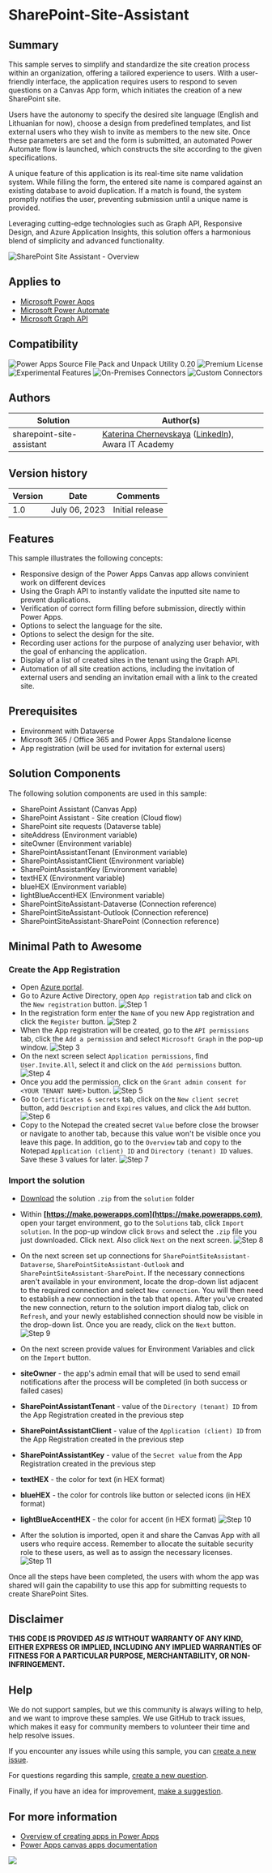 # SharePoint-Site-Assistant

## Summary

This sample serves to simplify and standardize the site creation process within an organization, offering a tailored experience to users. With a user-friendly interface, the application requires users to respond to seven questions on a Canvas App form, which initiates the creation of a new SharePoint site.

Users have the autonomy to specify the desired site language (English and Lithuanian for now), choose a design from predefined templates, and list external users who they wish to invite as members to the new site. Once these parameters are set and the form is submitted, an automated Power Automate flow is launched, which constructs the site according to the given specifications.

A unique feature of this application is its real-time site name validation system. While filling the form, the entered site name is compared against an existing database to avoid duplication. If a match is found, the system promptly notifies the user, preventing submission until a unique name is provided.

Leveraging cutting-edge technologies such as Graph API, Responsive Design, and Azure Application Insights, this solution offers a harmonious blend of simplicity and advanced functionality.

![SharePoint Site Assistant - Overview](assets/SharePointSiteAssistantOverview.gif)

## Applies to

* [Microsoft Power Apps](https://docs.microsoft.com/powerapps/)
* [Microsoft Power Automate](https://docs.microsoft.com/power-automate/)
* [Microsoft Graph API](https://learn.microsoft.com/en-us/graph/use-the-api)

## Compatibility

![Power Apps Source File Pack and Unpack Utility 0.20](https://img.shields.io/badge/Packing%20Tool-0.20-green.svg)
![Premium License](https://img.shields.io/badge/Premium%20License-Required-red.svg "Premium Power Apps license required")
![Experimental Features](https://img.shields.io/badge/Experimental%20Features-No-green.svg "Does not rely on experimental features")
![On-Premises Connectors](https://img.shields.io/badge/On--Premises%20Connectors-No-green.svg "Does not use on-premise connectors")
![Custom Connectors](https://img.shields.io/badge/Custom%20Connectors-Not%20Required-green.svg "Does not use custom connectors")

## Authors

Solution|Author(s)
--------|---------
sharepoint-site-assistant | [Katerina Chernevskaya](https://github.com/Katerina-Chernevskaya) ([LinkedIn](https://www.linkedin.com/in/katerinachernevskaya/)), Awara IT Academy

## Version history

Version|Date|Comments
-------|----|--------
1.0|July 06, 2023|Initial release

## Features

This sample illustrates the following concepts:

* Responsive design of the Power Apps Canvas app allows convinient work on different devices
* Using the Graph API to instantly validate the inputted site name to prevent duplications.
* Verification of correct form filling before submission, directly within Power Apps.
* Options to select the language for the site.
* Options to select the design for the site.
* Recording user actions for the purpose of analyzing user behavior, with the goal of enhancing the application.
* Display of a list of created sites in the tenant using the Graph API.
* Automation of all site creation actions, including the invitation of external users and sending an invitation email with a link to the created site.

## Prerequisites

* Environment with Dataverse
* Microsoft 365 / Office 365 and Power Apps Standalone license
* App registration (will be used for invitation for external users)

## Solution Components

The following solution components are used in this sample:

* SharePoint Assistant (Canvas App)
* SharePoint Assistant - Site creation (Cloud flow)
* SharePoint site requests (Dataverse table)
* siteAddress (Environment variable)
* siteOwner (Environment variable)
* SharePointAssistantTenant (Environment variable)
* SharePointAssistantClient (Environment variable)
* SharePointAssistantKey (Environment variable)
* textHEX (Environment variable)
* blueHEX (Environment variable)
* lightBlueAccentHEX (Environment variable)
* SharePointSiteAssistant-Dataverse (Connection reference)
* SharePointSiteAssistant-Outlook (Connection reference)
* SharePointSiteAssistant-SharePoint (Connection reference)

## Minimal Path to Awesome

### Create the App Registration

* Open [Azure portal](https://portal.azure.com).
* Go to Azure Active Directory, open `App registration` tab and click on the `New registration` button.
![Step 1](assets/1.png)
* In the registration form enter the `Name` of you new App registration and click the `Register` button.
![Step 2](assets/2.png)
* When the App registration will be created, go to the `API permissions` tab, click the `Add a permission` and select `Microsoft Graph` in the pop-up window.
![Step 3](assets/3.png)
* On the next screen select `Application permissions`, find `User.Invite.All`, select it and click on the `Add permissions` button.
![Step 4](assets/4.png)
* Once you add the permission, click on the `Grant admin consent for <YOUR TENANT NAME>` button.
![Step 5](assets/5.png)
* Go to `Certificates & secrets` tab, click on the `New client secret` button, add `Description` and `Expires` values, and click the `Add` button.
![Step 6](assets/6.png)
* Copy to the Notepad the created secret `Value` before close the browser or navigate to another tab, because this value won't be visible once you leave this page. In addition, go to the `Overview` tab and copy to the Notepad `Application (client) ID` and `Directory (tenant) ID` values. Save these 3 values for later.
![Step 7](assets/7.png)

### Import the solution

* [Download](./solution/SharePointSiteAssistant.zip) the solution `.zip` from the `solution` folder
* Within **[https://make.powerapps.com](https://make.powerapps.com)**, open your target environment, go to the `Solutions` tab, click `Import solution`. In the pop-up window click `Brows` and select the `.zip` file you just downloaded. Click next. Also click `Next` on the next screen.
![Step 8](assets/8.png)
* On the next screen set up connections for `SharePointSiteAssistant-Dataverse`, `SharePointSiteAssistant-Outlook` and `SharePointSiteAssistant-SharePoint`. If the necessary connections aren't available in your environment, locate the drop-down list adjacent to the required connection and select `New connection`. You will then need to establish a new connection in the tab that opens. After you've created the new connection, return to the solution import dialog tab, click on `Refresh`, and your newly established connection should now be visible in the drop-down list.
Once you are ready, click on the `Next` button.
![Step 9](assets/9.png)
* On the next screen provide values for Environment Variables and click on the `Import` button.
* **siteOwner** - the app's admin email that will be used to send email notifications after the process will be completed (in both success or failed cases)
* **SharePointAssistantTenant** - value of the `Directory (tenant) ID` from the App Registration created in the previous step
* **SharePointAssistantClient**  - value of the `Application (client) ID` from the App Registration created in the previous step
* **SharePointAssistantKey**  - value of the `Secret value` from the App Registration created in the previous step
* **textHEX** - the color for text (in HEX format)
* **blueHEX** - the color for controls like button or selected icons (in HEX format)
* **lightBlueAccentHEX** - the color for accent (in HEX format)
![Step 10](assets/10.png)

* After the solution is imported, open it and share the Canvas App with all users who require access. Remember to allocate the suitable security role to these users, as well as to assign the necessary licenses.
![Step 11](assets/11.png)

Once all the steps have been completed, the users with whom the app was shared will gain the capability to use this app for submitting requests to create SharePoint Sites.

## Disclaimer

**THIS CODE IS PROVIDED *AS IS* WITHOUT WARRANTY OF ANY KIND, EITHER EXPRESS OR IMPLIED, INCLUDING ANY IMPLIED WARRANTIES OF FITNESS FOR A PARTICULAR PURPOSE, MERCHANTABILITY, OR NON-INFRINGEMENT.**

## Help

We do not support samples, but we this community is always willing to help, and we want to improve these samples. We use GitHub to track issues, which makes it easy for  community members to volunteer their time and help resolve issues.

If you encounter any issues while using this sample, you can [create a new issue](https://github.com/pnp/powerapps-samples/issues/new?assignees=&labels=Needs%3A+Triage+%3Amag%3A%2Ctype%3Abug-suspected&template=bug-report.yml&sample=sharepoint-site-assistant&authors=@Katerina-Chernevskaya&title=sharepoint-site-assistant%20-%20).

For questions regarding this sample, [create a new question](https://github.com/pnp/powerapps-samples/issues/new?assignees=&labels=Needs%3A+Triage+%3Amag%3A%2Ctype%3Abug-suspected&template=question.yml&sample=sharepoint-site-assistant&authors=@Katerina-Chernevskaya&title=sharepoint-site-assistant%20-%20).

Finally, if you have an idea for improvement, [make a suggestion](https://github.com/pnp/powerapps-samples/issues/new?assignees=&labels=Needs%3A+Triage+%3Amag%3A%2Ctype%3Abug-suspected&template=suggestion.yml&sample=sharepoint-site-assistant&authors=@Katerina-Chernevskaya&title=sharepoint-site-assistant%20-%20).

## For more information

* [Overview of creating apps in Power Apps](https://docs.microsoft.com/powerapps/maker/)
* [Power Apps canvas apps documentation](https://docs.microsoft.com/en-us/powerapps/maker/canvas-apps/)

<img src="https://telemetry.sharepointpnp.com/powerapps-samples/samples/sharepoint-site-assistant" />
